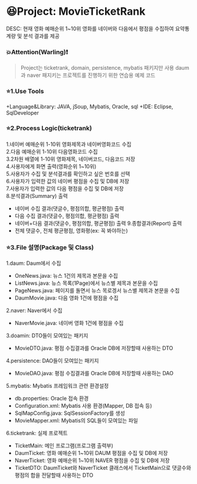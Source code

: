 # :laughing:Project: MovieTicketRank
DESC: 현재 영화 예매순위 1~10위 영화를 네이버와 다음에서 평점을 수집하여 요약통계량 및 분석 결과를 제공

### :boom:Attention(Warling):exclamation:
> Project는 ticketrank, domain, persistence, mybatis 패키지만 사용 daum과 naver 패지키는 프로젝트를 진행하기 위한 연습용 예제 코드

### :star:1.Use Tools
+Language&Library: JAVA, jSoup, Mybatis, Oracle, sql
+IDE: Eclipse, SqlDeveloper

### :star:2.Process Logic(ticketrank)
1.네이버 예매순위 1-10위 영화제목과 네이버영화코드 수집  
2.다음 예매순위 1-10위 다음영화코드 수집  
3.2차원 배열에 1-10위 영화제목, 네이버코드, 다음코드 저장  
4.사용자에게 화면 출력(영화순위 1~10위)  
5.사용자가 수집 및 분석결과를 확인하고 싶은 번호를 선택  
6.사용자가 입력한 값의 네이버 평점을 수집 및 DB에 저장  
7.사용자가 입력한 값의 다음 평점을 수집 및 DB에 저장  
8.분석결과(Summary) 출력  
  - 네이버 수집 결과(댓글수, 평점의합, 평균평점) 출력
  - 다음 수집 결과(댓글수, 평점의합, 평균평점) 출력
  - 네이버+다음 결과(댓글수, 평점의합, 평균평점) 출력
9.종합결과(Report) 출력  
  - 전체 댓글수, 전체 평균평점, 영화평(ex: 꼭 봐야하는)

### :star:3.File 설명(Package 및 Class)
1.daum: Daum에서 수집
  + OneNews.java: 뉴스 1건의 제목과 본문을 수집
  + ListNews.java: 뉴스 목록(1Page)에서 뉴스별 제목과 본문을 수집
  + PageNews.java: 페이지를 돌면서 뉴스 목로겡서 뉴스별 제목과 본문을 수집
  + DaumMovie.java: 다음 영화 1건에 평점을 수집
  
2.naver: Naver에서 수집
  + NaverMovie.java: 네이버 영화 1건에 평점을 수집
  
3.doamin: DTO들이 모여있는 패키지
  + MovieDTO.java: 평점 수집결과를 Oracle DB에 저장할때 사용하는 DTO
  
4.persistence: DAO들이 모여있는 패키지
  + MovieDAO.java: 평점 수집결과를 Oracle DB에 저장할때 사용하는 DAO
  
5.mybatis: Mybatis 프레임워크 관련 환경설정
  + db.properties: Oracle 접속 환경
  + Configuration.xml: Mybatis 사용 환경(Mapper, DB 접속 등)
  + SqlMapConfig.java: SqlSessionFactory를 생성
  + MovieMapper.xml: Mybatis의 SQL들이 모여있는 파일
  
6.ticketrank: 실제 프로젝트
  + TicketMain: 메인 프로그램(프로그램 출력부)
  + DaumTicket: 영화 예매순위 1~10위 DAUM 평점을 수집 및 DB에 저장
  + NaverTicket: 영화 예매순위 1~10위 NAVER 평점을 수집 및 DB에 저장
  + TicketDTO: DaumTicket와 NaverTicket 클래스에서 TicketMain으로 댓글수와 평점의 합을 전달할때 사용하는 DTO
